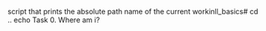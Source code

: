 script that prints the absolute path name of the current workinll_basics# cd ..
echo Task 0. Where am i?
